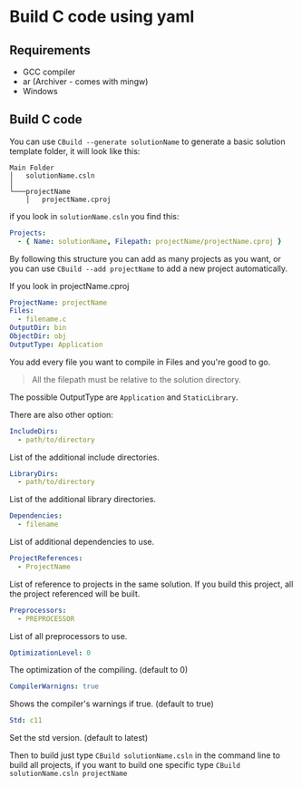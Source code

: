 # Build C code using yaml

Requirements
------------

- GCC compiler
- ar (Archiver - comes with mingw)
- Windows

Build C code
------------ 

You can use `CBuild --generate solutionName` to generate a basic solution template folder, it will look like this:

```
Main Folder
│   solutionName.csln    
│
└───projectName
    │   projectName.cproj

```

if you look in `solutionName.csln` you find this:

```yaml
Projects: 
  - { Name: solutionName, Filepath: projectName/projectName.cproj }
```

By following this structure you can add as many projects as you want, or you can use `CBuild --add projectName` to add a new project automatically.

If you look in projectName.cproj

```yaml
ProjectName: projectName
Files:
  - filename.c
OutputDir: bin
ObjectDir: obj
OutputType: Application
```

You add every file you want to compile in Files and you're good to go.

> All the filepath must be relative to the solution directory.

The possible OutputType are `Application` and `StaticLibrary`.

There are also other option: 

```yaml
IncludeDirs:
  - path/to/directory
```
 List of the additional include directories.

```yaml
LibraryDirs:
  - path/to/directory
```
 List of the additional library directories.

```yaml
Dependencies:
  - filename
```
List of additional dependencies to use.

```yaml
ProjectReferences:
  - ProjectName
```
List of reference to projects in the same solution. If you build this project, all the project referenced will be built.

```yaml
Preprocessors:
  - PREPROCESSOR
```
List of all preprocessors to use.

```yaml
OptimizationLevel: 0
```
The optimization of the compiling. (default to 0)

```yaml
CompilerWarnigns: true
```
Shows the compiler's warnings if true. (default to true)

```yaml
Std: c11
```
Set the std version. (default to latest)

Then to build just type `CBuild solutionName.csln` in the command line to build all projects, if you want to build one specific type `CBuild solutionName.csln projectName`

